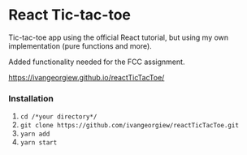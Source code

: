 # React Tic-tac-toe

Tic-tac-toe app using the official React tutorial, but using my own
implementation (pure functions and more).

Added functionality needed for the FCC assignment.

https://ivangeorgiew.github.io/reactTicTacToe/

### Installation

1) `cd /*your directory*/`
2) `git clone https://github.com/ivangeorgiew/reactTicTacToe.git`
3) `yarn add`
4) `yarn start`
